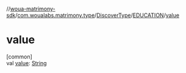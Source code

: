 //[woua-matrimony-sdk](../../../../index.md)/[com.woualabs.matrimony.type](../../index.md)/[DiscoverType](../index.md)/[EDUCATION](index.md)/[value](value.md)

# value

[common]\
val [value](value.md): [String](https://kotlinlang.org/api/latest/jvm/stdlib/kotlin/-string/index.html)
